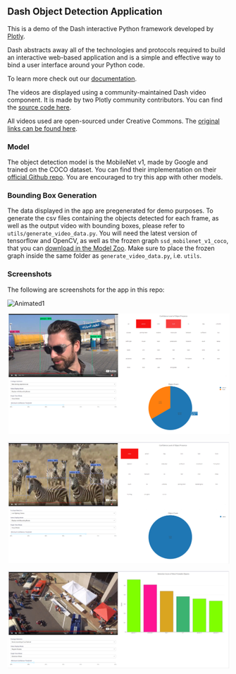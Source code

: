 ## Dash Object Detection Application

This is a demo of the Dash interactive Python framework developed by [Plotly](https://plot.ly/).

Dash abstracts away all of the technologies and protocols required to build an interactive web-based application and is a simple and effective way to bind a user interface around your Python code.

To learn more check out our [documentation](https://plot.ly/dash).

The videos are displayed using a community-maintained Dash video component. It is made by two Plotly community contributors. You can find the [source code here](https://github.com/SkyRatInd/Video-Engine-Dash).

All videos used are open-sourced under Creative Commons. The [original links can be found here](data/original_footage.md).

### Model
The object detection model is the MobileNet v1, made by Google and trained on the COCO dataset. You can find their implementation on their [official Github repo](https://github.com/tensorflow/models/blob/master/research/slim/nets/mobilenet_v1.md). You are encouraged to try this app with other models.

### Bounding Box Generation
The data displayed in the app are pregenerated for demo purposes. To generate the csv files containing the objects detected for each frame, as well as the output video with bounding boxes, please refer to `utils/generate_video_data.py`. You will need the latest version of tensorflow and OpenCV, as well as the frozen graph `ssd_mobilenet_v1_coco`, that you can [download in the Model Zoo](https://github.com/tensorflow/models/blob/master/research/object_detection/g3doc/detection_model_zoo.md). Make sure to place the frozen graph inside the same folder as `generate_video_data.py`, i.e. `utils`.

### Screenshots
The following are screenshots for the app in this repo:

![Animated1](images/Animated1.gif)

![Screenshot1](images/Screenshot1.png)

![Screenshot2](images/Screenshot2.png)

![Screenshot3](images/Screenshot3.png)
